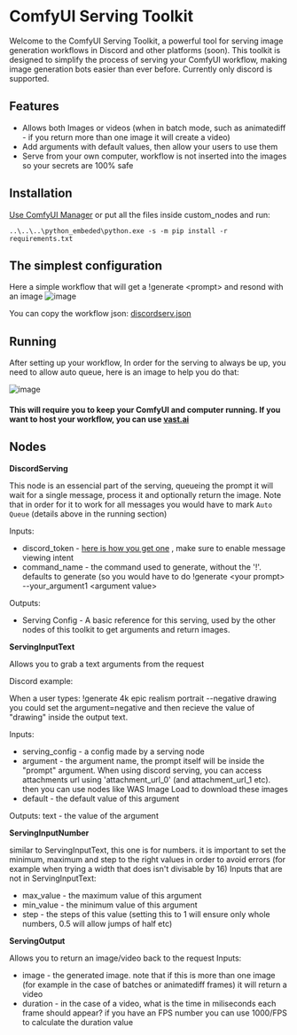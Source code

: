 # ComfyUI Serving Toolkit
Welcome to the ComfyUI Serving Toolkit, a powerful tool for serving image generation workflows in Discord and other platforms (soon).
This toolkit is designed to simplify the process of serving your ComfyUI workflow, making image generation bots easier than ever before.
Currently only discord is supported.

## Features
* Allows both Images or videos (when in batch mode, such as animatediff - if you return more than one image it will create a video)
* Add arguments with default values, then allow your users to use them
* Serve from your own computer, workflow is not inserted into the images so your secrets are 100% safe

## Installation
[Use ComfyUI Manager](https://github.com/ltdrdata/ComfyUI-Manager)
or put all the files inside custom_nodes and run:
```
..\..\..\python_embeded\python.exe -s -m pip install -r requirements.txt
```

## The simplest configuration
Here a simple workflow that will get a !generate \<prompt> and resond with an image
![image](https://github.com/matan1905/ComfyUI-Serving-Toolkit/assets/24731932/e193be18-7b83-4f44-b119-21230f0b9a16)

You can copy the workflow json:
[discordserv.json](https://github.com/matan1905/ComfyUI-Serving-Toolkit/files/13248566/discordserv.json)



## Running
After setting up your workflow, In order for the serving to always be up, you need to allow auto queue, here is an image to help you do that:

![image](https://github.com/matan1905/ComfyUI-Serving-Toolkit/assets/24731932/d8f7b486-725d-4934-b72d-1a042b5f355a)

#### This will require you to keep your ComfyUI and computer running. If you want to host your workflow, you can use [vast.ai](https://cloud.vast.ai/?ref_id=93071)


## Nodes
**DiscordServing**

This node is an essencial part of the serving, queueing the prompt it will wait for a single message, process it and optionally return the image.
Note that in order for it to work for all messages you would have to mark `Auto Queue` (details above in the running section)

Inputs:
* discord_token - [here is how you get one](https://www.writebots.com/discord-bot-token/) , make sure to enable message viewing intent
* command_name - the command used to generate, without the '!'. defaults to generate (so you would have to do !generate \<your prompt> --your_argument1 \<argument value>

Outputs:
* Serving Config - A basic reference for this serving, used by the other nodes of this toolkit to get arguments and return images.
  


**ServingInputText** 

Allows you to grab a text arguments from the request

Discord example:

When a user types: !generate 4k epic realism portrait --negative drawing
you could set the argument=negative and then recieve the value of "drawing" inside the output text.


Inputs:
* serving_config - a config made by a serving node
* argument - the argument name, the prompt itself will be inside the "prompt" argument. When using discord serving, you can access attachments url using 'attachment_url_0' (and attachment_url_1 etc). then you can use nodes like WAS Image Load to download these images
* default - the default value of this argument

Outputs:
text - the value of the argument




**ServingInputNumber**

similar to ServingInputText, this one is for numbers. it is important to set the minimum, maximum and step to the right values in order to avoid errors (for example when trying a width that does isn't divisable by 16)
Inputs that are not in ServingInputText:
* max_value - the maximum value of this argument
* min_value - the minimum value of this argument
* step - the steps of this value (setting this to 1 will ensure only whole numbers, 0.5 will allow jumps of half etc)

**ServingOutput**

Allows you to return an image/video back to the request
Inputs:
* image - the generated image. note that if this is more than one image (for example in the case of batches or animatediff frames) it will return a video
* duration - in the case of a video, what is the time in miliseconds each frame should appear? if you have an FPS number you can use 1000/FPS to calculate the duration value











